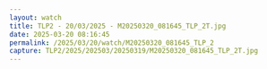 ```yaml
---
layout: watch
title: TLP2 - 20/03/2025 - M20250320_081645_TLP_2T.jpg
date: 2025-03-20 08:16:45
permalink: /2025/03/20/watch/M20250320_081645_TLP_2
capture: TLP2/2025/202503/20250319/M20250320_081645_TLP_2T.jpg
---
```

